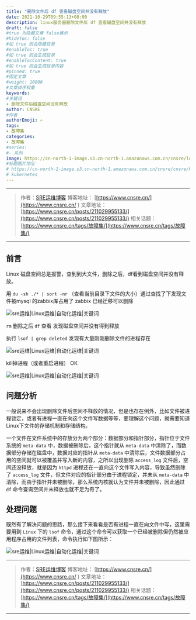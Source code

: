```yaml
---
title: "删除文件后 df 查看磁盘空间并没有释放"
date: 2021-10-29T09:55:13+08:00
description: linux服务器删除文件后 df 查看磁盘空间并没有释放
draft: false
#true 为隐藏文章 false展示
#hideToc: false
#如 true 则会隐藏目录
#enableToc: true
#如 true 则会生成目录
#enableTocContent: true
#如 true 则会生成目录内容
#pinned: true  
#固定文章
#weight: 10000
#文章排序权重
keywords:
#关键词
- 删除文件后磁盘空间没有释放
author: CNSRE    
#作者
authorEmoji: ✍
tags:
- 故障集
categories:
- 故障集
#series:
#- 系列
image: https://cn-north-1-image.s3.cn-north-1.amazonaws.com.cn/cnsre/logo/bug.png
#标题图片地址
# https://cn-north-1-image.s3.cn-north-1.amazonaws.com.cn/cnsre/cnsre/kubernetes.png
# kubernetes
---
```

- - -
> 作者：[SRE运维博客](https://www.cnsre.cn/ )
> 博客地址： [https://www.cnsre.cn/](https://www.cnsre.cn/ ) 
> 文章地址：[https://www.cnsre.cn/posts/211029955133/](https://www.cnsre.cn/posts/211029955133/)
> 相关话题：[https://www.cnsre.cn/tags/故障集/](https://www.cnsre.cn/tags/故障集/)
- - -
## 前言

Linux 磁盘空间总是报警，查到到大文件，删除之后，df看到磁盘空间并没有释放。

用 `du -sh ./* | sort -nr`  （查看当前目录下文件的大小）通过查找了下发现文件被mysql 的zabbix库占用了 zabbix 已经迁移可以删除

![sre运维|Linux运维|自动化运维|关键词](https://cn-north-1-image.s3.cn-north-1.amazonaws.com.cn/cnsre/cnsre/20211029095416.png)

`rm`  删除之后 `df` 查看  发现磁盘空间并没有得到释放

执行  `lsof | grep deleted` 发现有大量刚刚删除文件的进程存在

![sre运维|Linux运维|自动化运维|关键词](https://cn-north-1-image.s3.cn-north-1.amazonaws.com.cn/cnsre/cnsre/20211029095432.png)

kill掉进程（或者重启进程）  OK

![sre运维|Linux运维|自动化运维|关键词](https://cn-north-1-image.s3.cn-north-1.amazonaws.com.cn/cnsre/cnsre/20211029095439.png)
<script async src="https://pagead2.googlesyndication.com/pagead/js/adsbygoogle.js?client=ca-pub-4855142804875926"
     crossorigin="anonymous"></script>
<ins class="adsbygoogle"
     style="display:block; text-align:center;"
     data-ad-layout="in-article"
     data-ad-format="fluid"
     data-ad-client="ca-pub-4855142804875926"
     data-ad-slot="5670838583"></ins>
<script>
     (adsbygoogle = window.adsbygoogle || []).push({});
</script>


## 问题分析

一般说来不会出现删除文件后空间不释放的情况，但是也存在例外，比如文件被进程锁定，或者有进程一直在向这个文件写数据等等，要理解这个问题，就需要知道Linux下文件的存储机制和存储结构。

一个文件在文件系统中的存放分为两个部分：数据部分和指针部分，指针位于文件系统的 `meta-data` 中，数据被删除后，这个指针就从 `meta-data` 中清除了，而数据部分存储在磁盘中，数据对应的指针从 `meta-data` 中清除后，文件数据部分占用的空间就可以被覆盖并写入新的内容，之所以出现删除 `access_log` 文件后，空间还没释放，就是因为 `httpd` 进程还在一直向这个文件写入内容，导致虽然删除了 `access_log` 文件，但文件对应的指针部分由于进程锁定，并未从 `meta-data` 中清除，而由于指针并未被删除，那么系统内核就认为文件并未被删除，因此通过 `df` 命令查询空间并未释放也就不足为奇了。

## 处理问题

既然有了解决问题的思路，那么接下来看看是否有进程一直在向文件中写，这里需要用到 `Linux` 下的 `lsof` 命令，通过这个命令可以获取一个已经被删除但仍然被应用程序占用的文件列表，命令执行如下图所示：

![sre运维|Linux运维|自动化运维|关键词](https://cn-north-1-image.s3.cn-north-1.amazonaws.com.cn/cnsre/cnsre/20211029095446.png)

- - -
> 作者：[SRE运维博客](https://www.cnsre.cn/ )
> 博客地址： [https://www.cnsre.cn/](https://www.cnsre.cn/ ) 
> 文章地址：[https://www.cnsre.cn/posts/211029955133/](https://www.cnsre.cn/posts/211029955133/)
> 相关话题：[https://www.cnsre.cn/tags/故障集/](https://www.cnsre.cn/tags/故障集/)
- - -